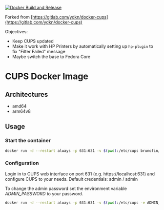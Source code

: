[![Docker Build and Release](https://github.com/brunofin/docker-cups/actions/workflows/docker-build.yml/badge.svg)](https://github.com/brunofin/docker-cups/actions/workflows/docker-build.yml)

Forked from [https://gitlab.com/ydkn/docker-cups](https://gitlab.com/ydkn/docker-cups)

Objectives:

* Keep CUPS updated
* Make it work with HP Printers by automatically setting up `hp-plugin` to fix "Filter Failed" message
* Maybe switch the base to Fedora Core

# CUPS Docker Image

## Architectures

- amd64
- arm64v8

## Usage

### Start the container

```bash
docker run -d --restart always -p 631:631 -v $(pwd):/etc/cups brunofin/cups:latest
```

### Configuration

Login in to CUPS web interface on port 631 (e.g. https://localhost:631) and configure CUPS to your needs.
Default credentials: admin / admin

To change the admin password set the environment variable _ADMIN_PASSWORD_ to your password.

```bash
docker run -d --restart always -p 631:631 -v $(pwd):/etc/cups -e ADMIN_PASSWORD=mySecretPassword brunofin/cups:latest
```

